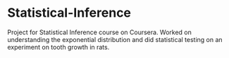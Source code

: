 # Statistical-Inference
Project for Statistical Inference course on Coursera.
Worked on understanding the exponential distribution and did statistical testing on an experiment on tooth growth in rats.
